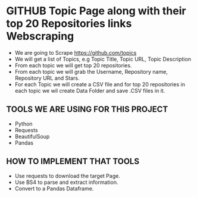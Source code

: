 # GITHUB Topic Page along with their top 20 Repositories links Webscraping
- We are going to Scrape https://github.com/topics
- We will get a list of Topics, e.g Topic Title, Topic URL, Topic Description
- From each topic we will get top 20 repositories.
- From each topic we will grab the Username, Repository name, Repository URL and Stars.
- For each Topic we will create a CSV file and for top 20 repositories in each topic we wil create Data Folder and save .CSV files in it.

## TOOLS WE ARE USING FOR THIS PROJECT
- Python
- Requests
- BeautifulSoup
- Pandas

## HOW TO IMPLEMENT THAT TOOLS
- Use requests to download the target Page.
- Use BS4 to parse and extract information.
- Convert to a Pandas Dataframe.
